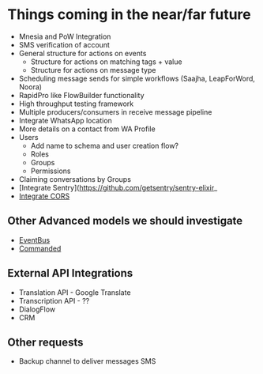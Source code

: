# Things coming in the near/far future

* Mnesia and PoW Integration
* SMS verification of account
* General structure for actions on events
  * Structure for actions on matching tags + value
  * Structure for actions on message type
* Scheduling message sends for simple workflows (Saajha, LeapForWord, Noora)
* RapidPro like FlowBuilder functionality
* High throughput testing framework
* Multiple producers/consumers in receive message pipeline
* Integrate WhatsApp location
* More details on a contact from WA Profile
* Users
  * Add name to schema and user creation flow?
  * Roles
  * Groups
  * Permissions
* Claiming conversations by Groups
* [Integrate Sentry](https://github.com/getsentry/sentry-elixir_
* [Integrate CORS](https://hexdocs.pm/cors_plug/readme.html)

## Other Advanced models we should investigate
* [EventBus](https://hexdocs.pm/event_bus/readme.html)
* [Commanded](https://hexdocs.pm/commanded/Commanded.html)

## External API Integrations
* Translation API - Google Translate
* Transcription API - ??
* DialogFlow
* CRM

## Other requests
* Backup channel to deliver messages SMS
